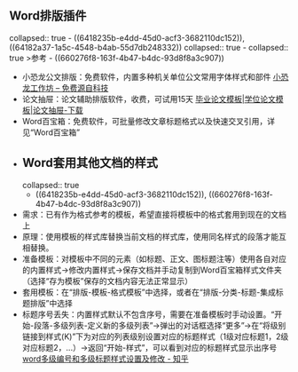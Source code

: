 ## Word排版插件
collapsed:: true
	- ((6418235b-e4dd-45d0-acf3-3682110dc152)), ((64182a37-1a5c-4548-b4ab-55d7db248332))
	  collapsed:: true
		- collapsed:: true
		  >参考
			- ((660276f8-163f-4b47-b4dc-93d8f8a3c907))
- 小恐龙公文排版：免费软件，内置多种机关单位公文常用字体样式和部件 [小恐龙工作坊 – 免费源自科技](https://xkonglong.com/)
- 论文抽屉：论文辅助排版软件，收费，可试用15天 [毕业论文模板|学位论文模板|论文抽屉-下载](http://www.tujiastudio.com/prod_tad/ch/download.html#get_trial_sn)
- Word百宝箱：免费软件，可批量修改文章标题格式以及快速交叉引用，详见“Word百宝箱”
- ## Word套用其他文档的样式
  collapsed:: true
	- ((6418235b-e4dd-45d0-acf3-3682110dc152)), ((660276f8-163f-4b47-b4dc-93d8f8a3c907))
- 需求：已有作为格式参考的模板，希望直接将模板中的格式套用到现在的文档上
- 原理：使用模板的样式库替换当前文档的样式库，使用同名样式的段落才能互相替换。
- 准备模板：对模板中不同的元素（如标题、正文、图标题注等）使用各自对应的内置样式->修改内置样式->保存文档并手动复制到Word百宝箱样式文件夹（选择“存为模板”保存的文档内容无法正常显示）
- 套用模板：在“排版-模板-格式模板”中选择，或者在“排版-分类-标题-集成标题排版”中选择
- 标题序号丢失：内置样式默认不包含序号，需要在准备模板时手动设置。“开始-段落-多级列表-定义新的多级列表”->弹出的对话框选择“更多”->在“将级别链接到样式(K)”下为对应的列表级别设置对应的标题样式（1级对应标题1，2级对应标题2，...）->返回“开始-样式”，可以看到对应的标题样式显示出序号 [word多级编号和多级标题样式设置及修改 - 知乎](https://zhuanlan.zhihu.com/p/372877830)